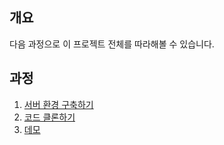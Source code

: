 ## 개요
다음 과정으로 이 프로젝트 전체를 따라해볼 수 있습니다.

## 과정
1. [서버 환경 구축하기](https://github.com/BJ-Lim/SystemProgramming/blob/master/tutorial/01_install_env.md)
2. [코드 클론하기](https://github.com/BJ-Lim/SystemProgramming/blob/master/tutorial/02_clone_code.md)
3. [데모](https://github.com/BJ-Lim/SystemProgramming/blob/master/tutorial/03_demo.md)

